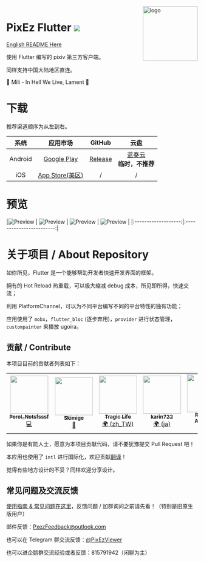 <img src="./android/app/src/main/res/mipmap-xxhdpi/ic_launcher_round.png" alt="logo" width="144" height="144" align="right" />

# PixEz Flutter ![](https://camo.githubusercontent.com/f2b4fa6779c8a4825e0e7347076746a2047ed100/68747470733a2f2f696d672e736869656c64732e696f2f62616467652f6c6963656e73652d47504c2d2d332e302d6f72616e67652e737667)

[English README Here](./.github/README_en.md)

使用 Flutter 编写的 pixiv 第三方客户端。

同样支持中国大陆地区直连。

🎵 Mili - In Hell We Live, Lament 🎵 

# 下载

推荐渠道顺序为从左到右。

|系统|应用市场|GitHub|云盘|
|:---:|:---:|:---:|:---:|
|Android|[Google Play](https://play.google.com/store/apps/details?id=com.perol.play.pixez)|[Release](https://github.com/Notsfsssf/pixez-flutter/releases)|[蓝奏云](https://wwa.lanzoui.com/b0ded45id)<br />**临时，不推荐**|
|iOS|[App Store(美区)](https://apps.apple.com/us/app/pixez/id1494435126)|/|/|

# 预览

|![Preview](./.github/preview/home.png) | ![Preview](./.github/preview/rankings.png) | ![Preview](./.github/preview/favorites.png) | ![Preview](./.github/preview/search.png) | 
|:-------------------:|:------------------------:|

# 关于项目 / About Repository

如你所见，Flutter 是一个能够帮助开发者快速开发界面的框架。

拥有的 Hot Reload 热重载，可以极大缩减 debug 成本，所见即所得，快速交流；

利用 PlatformChannel，可以为不同平台编写不同的平台特性的独有功能；

应用使用了 `mobx`，`flutter_bloc` (逐步弃用)，`provider` 进行状态管理，`custompainter` 来播放 ugoira。

## 贡献 / Contribute

本项目目前的贡献者列表如下：

<table>
  <tr>
    <td align="center"><a href="https://github.com/Notsfsssf"><img src="https://avatars3.githubusercontent.com/u/16934707?v=4" width="100px;" alt=""/><br /><sub><b>Perol_Notsfsssf</b></sub></a><br /><a href="https://github.com/Skimige/pixez-flutter/commits?author=Notsfsssf" title="Code">💻</a></td>
    <td align="center"><a href="https://xyx.moe"><img src="https://avatars3.githubusercontent.com/u/9017470?v=4" width="100px;" alt=""/><br /><sub><b>Skimige</b></sub></a><br /><a href="https://github.com/Skimige/pixez-flutter/commits?author=Skimige" title="Documentation">📖</a></td>
    <td align="center"><a href="https://github.com/TragicLifeHu"><img src="https://avatars3.githubusercontent.com/u/16817202?v=4" width="100px;" alt=""/><br /><sub><b>Tragic Life</b></sub></a><br /><a href="#translation-TragicLifeHu" title="Translation">🌍 (zh_TW)</a></td>
    <td align="center"><a href="http://ivtune.net"><img src="https://avatars0.githubusercontent.com/u/54385201?v=4" width="100px;" alt=""/><br /><sub><b>karin722</b></sub></a><br /><a href="#translation-karin722" title="Translation">🌍 (ja)</a></td>
    <td align="center"><a href="http://archman.fun"><img src="https://avatars0.githubusercontent.com/u/68731023?v=4" width="100px;" alt=""/><br /><sub><b>Romani-Archman</b></sub></a><br /><a href="https://github.com/Skimige/pixez-flutter/commits?author=Romani-Archman" title="Documentation">📖</a></td>
    <td align="center"><a href="https://github.com/itzXian"><img src="https://avatars1.githubusercontent.com/u/34748039?v=4" width="100px;" alt=""/><br /><sub><b>Xian</b></sub></a><br /><a href="#translation-itzXian" title="Translation">🌍 (en_US)</a></td>
  </tr>
</table>

如果你是有能人士，愿意为本项目贡献代码，请不要犹豫提交 Pull Request 吧！

本应用也使用了 `intl` 进行国际化，欢迎贡献[翻译](lib/l10n/intl_en_US.arb)！

觉得有些地方设计的不妥？同样欢迎分享设计。

## 常见问题及交流反馈

[使用指南 & 常见问题在这里](.github/FAQ.md)，反馈问题 / 加群询问之前请先看！（特别是旧原生版用户）

邮件反馈：PxezFeedback@outlook.com

也可以在 Telegram 群交流反馈：[@PixEzViewer](https://t.me/PixEzChannel)

也可以进企鹅群交流经验或者反馈：815791942（闲聊为主）
